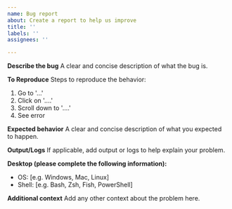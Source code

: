 ```yaml
---
name: Bug report
about: Create a report to help us improve
title: ''
labels: ''
assignees: ''

---
```


**Describe the bug**
A clear and concise description of what the bug is.

**To Reproduce**
Steps to reproduce the behavior:
1. Go to '...'
2. Click on '....'
3. Scroll down to '....'
4. See error

**Expected behavior**
A clear and concise description of what you expected to happen.

**Output/Logs**
If applicable, add output or logs to help explain your problem.

**Desktop (please complete the following information):**
 - OS: [e.g. Windows, Mac, Linux]
 - Shell: [e.g. Bash, Zsh, Fish, PowerShell]

**Additional context**
Add any other context about the problem here.
